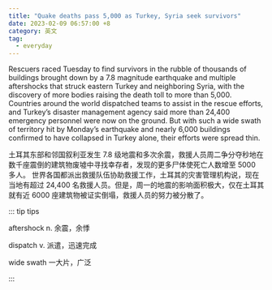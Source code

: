 ```yaml
---
title: "Quake deaths pass 5,000 as Turkey, Syria seek survivors"
date: 2023-02-09 06:57:00 +8
category: 英文
tag:
  - everyday
---
```


Rescuers raced Tuesday to find survivors in the rubble of thousands of buildings brought down by a 7.8 magnitude earthquake and multiple aftershocks that struck eastern Turkey and neighboring Syria, with the discovery of more bodies raising the death toll to more than 5,000. Countries around the world dispatched teams to assist in the rescue efforts, and Turkey’s disaster management agency said more than 24,400 emergency personnel were now on the ground. But with such a wide swath of territory hit by Monday’s earthquake and nearly 6,000 buildings confirmed to have collapsed in Turkey alone, their efforts were spread thin.

土耳其东部和邻国叙利亚发生 7.8 级地震和多次余震，救援人员周二争分夺秒地在数千座震倒的建筑物废墟中寻找幸存者，发现的更多尸体使死亡人数增至 5000 多人。 世界各国都派出救援队伍协助救援工作，土耳其的灾害管理机构说，现在当地有超过 24,400 名救援人员。但是，周一的地震的影响面积极大，仅在土耳其就有近 6000 座建筑物被证实倒塌，救援人员的努力被分散了。

::: tip tips

aftershock n. 余震，余悸

dispatch v. 派遣，迅速完成

wide swath 一大片，广泛

:::

